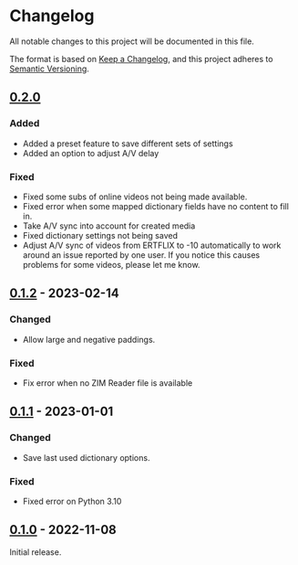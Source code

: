 # Changelog

All notable changes to this project will be documented in this file.

The format is based on [Keep a Changelog](https://keepachangelog.com/en/1.0.0/),
and this project adheres to [Semantic Versioning](https://semver.org/spec/v2.0.0.html).

## [0.2.0]

### Added

-   Added a preset feature to save different sets of settings
-   Added an option to adjust A/V delay

### Fixed

-   Fixed some subs of online videos not being made available.
-   Fixed error when some mapped dictionary fields have no content to fill in.
-   Take A/V sync into account for created media
-   Fixed dictionary settings not being saved
-   Adjust A/V sync of videos from ERTFLIX to -10 automatically to work around an issue reported by one user. If you notice this causes problems for some videos, please let me know.

## [0.1.2] - 2023-02-14

### Changed

-   Allow large and negative paddings.

### Fixed

-   Fix error when no ZIM Reader file is available

## [0.1.1] - 2023-01-01

### Changed

-   Save last used dictionary options.

### Fixed

-   Fixed error on Python 3.10

## [0.1.0] - 2022-11-08

Initial release.

[unreleased]: https://github.com/abdnh/create-subs2srs-cards-with-mpv-video-player/compare/0.2.0...HEAD
[0.2.0]: https://github.com/abdnh/create-subs2srs-cards-with-mpv-video-player/compare/0.1.2...0.2.0
[0.1.2]: https://github.com/abdnh/create-subs2srs-cards-with-mpv-video-player/compare/0.1.1...0.1.2
[0.1.1]: https://github.com/abdnh/create-subs2srs-cards-with-mpv-video-player/compare/0.1.0...0.1.1
[0.1.0]: https://github.com/abdnh/create-subs2srs-cards-with-mpv-video-player/commits/0.1.0
